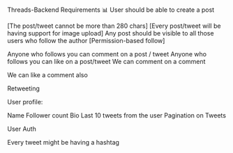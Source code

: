 Threads-Backend
Requirements 📊
User should be able to create a post

[The post/tweet cannot be more than 280 chars]
[Every post/tweet will be having support for image upload]
Any post should be visible to all those users who follow the author [Permission-based follow]

Anyone who follows you can comment on a post / tweet
Anyone who follows you can like on a post/tweet
We can comment on a comment

We can like a comment also

Retweeting

User profile:

Name
Follower count
Bio
Last 10 tweets from the user
Pagination on Tweets

User Auth

Every tweet might be having a hashtag
